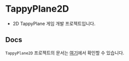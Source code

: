 # TappyPlane2D
- 2D TappyPlane 게임 개발 프로젝트입니다.

## Docs

`TappyPlane2D` 프로젝트의 문서는 [여기](https://github.com/ChoiJiOne/TappyPlane2D/tree/docs)에서 확인할 수 있습니다.